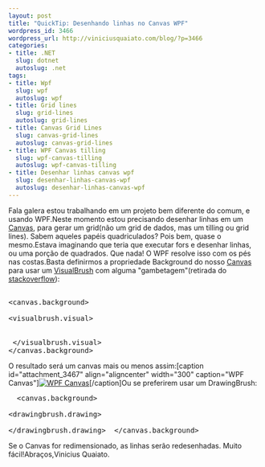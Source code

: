 ```yaml
--- 
layout: post
title: "QuickTip: Desenhando linhas no Canvas WPF"
wordpress_id: 3466
wordpress_url: http://viniciusquaiato.com/blog/?p=3466
categories: 
- title: .NET
  slug: dotnet
  autoslug: .net
tags: 
- title: Wpf
  slug: wpf
  autoslug: wpf
- title: Grid lines
  slug: grid-lines
  autoslug: grid-lines
- title: Canvas Grid Lines
  slug: canvas-grid-lines
  autoslug: canvas-grid-lines
- title: WPF Canvas tilling
  slug: wpf-canvas-tilling
  autoslug: wpf-canvas-tilling
- title: Desenhar linhas canvas wpf
  slug: desenhar-linhas-canvas-wpf
  autoslug: desenhar-linhas-canvas-wpf
---
```

Fala galera estou trabalhando em um projeto bem diferente do comum, e usando WPF.Neste momento estou precisando desenhar linhas em um [Canvas](http://msdn.microsoft.com/en-us/library/system.windows.controls.canvas.aspx), para gerar um grid(não um grid de dados, mas um tilling ou grid lines). Sabem aqueles papéis quadriculados? Pois bem, quase o mesmo.Estava imaginando que teria que executar fors e desenhar linhas, ou uma porção de quadrados. Que nada! O WPF resolve isso com os pés nas costas.Basta definirmos a propriedade Background do nosso [Canvas](http://msdn.microsoft.com/en-us/library/system.windows.controls.canvas.aspx) para usar um [VisualBrush](http://msdn.microsoft.com/en-us/library/system.windows.media.visualbrush.aspx) com alguma "gambetagem"(retirada do [stackoverflow](http://stackoverflow.com/questions/4209853/canvas-with-transforms-whats-the-best-way-to-draw-a-grid)):<pre lang="XML"><canvas>    <canvas.background>        <visualbrush tilemode="Tile" stretch="Fill" viewport="0 0 10 10" viewportunits="Absolute" viewboxunits="Absolute">            <visualbrush.visual>                <grid>                    <rectangle width="1" height="0.02" fill="Black" horizontalalignment="Left" verticalalignment="Top" />                    <rectangle height="1" width="0.02" fill="Black" horizontalalignment="Left" verticalalignment="Top" />                </grid>            </visualbrush.visual>        </visualbrush>    </canvas.background></canvas></pre>O resultado será um canvas mais ou menos assim:[caption id="attachment_3467" align="aligncenter" width="300" caption="WPF Canvas"][![WPF Canvas](http://viniciusquaiato.com/blog/wp-content/uploads/2011/05/WPF-Canvas-300x182.png "WPF Canvas")](http://viniciusquaiato.com/blog/wp-content/uploads/2011/05/WPF-Canvas.png)[/caption]Ou se preferirem usar um DrawingBrush:<pre lang="XML">    <canvas>        <canvas.background>            <drawingbrush tilemode="Tile" stretch="Fill" viewport="0 0 10 10" viewportunits="Absolute" viewboxunits="Absolute">                <drawingbrush.drawing>                    <geometrydrawing geometry="M0,0 L0,1 0.03,1 0.03,0.03 1,0.03 1,0 Z" brush="Black" />                </drawingbrush.drawing>            </drawingbrush>        </canvas.background>    </canvas></pre>Se o Canvas for redimensionado, as linhas serão redesenhadas. Muito fácil!Abraços,Vinicius Quaiato.

